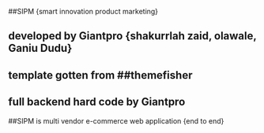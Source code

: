 ##SIPM {smart innovation product marketing}

## developed by Giantpro {shakurrlah zaid, olawale, Ganiu Dudu}

## template gotten from ##themefisher  

## full backend hard code by Giantpro 

##SIPM is multi vendor e-commerce web application {end to end} 